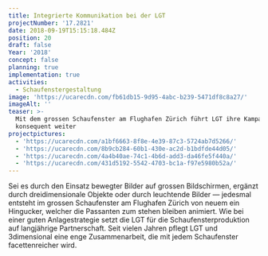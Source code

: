 ```yaml
---
title: Integrierte Kommunikation bei der LGT
projectNumber: '17.2821'
date: 2018-09-19T15:15:18.484Z
position: 20
draft: false
Year: '2018'
concept: false
planning: true
implementation: true
activities:
  - Schaufenstergestaltung
image: 'https://ucarecdn.com/fb61db15-9d95-4abc-b239-5471df8c8a27/'
imageAlt: ''
teaser: >-
  Mit dem grossen Schaufenster am Flughafen Zürich führt LGT ihre Kampagne
  konsequent weiter
projectpictures:
  - 'https://ucarecdn.com/a1bf6663-8f8e-4e39-87c3-5724ab7d5266/'
  - 'https://ucarecdn.com/8b9cb284-60b1-430e-ac2d-b1bdfde44d05/'
  - 'https://ucarecdn.com/4a4b40ae-74c1-4b6d-add3-da46fe5f440a/'
  - 'https://ucarecdn.com/431d5192-5542-4703-bc1a-f97e5980b52a/'
---
```

Sei es durch den Einsatz bewegter Bilder auf grossen Bildschirmen, ergänzt durch dreidimensionale Objekte oder durch leuchtende Bilder — jedesmal entsteht im grossen Schaufenster am Flughafen Zürich von neuem ein Hingucker, welcher die Passanten zum stehen bleiben animiert. Wie bei einer guten Anlagestrategie setzt die LGT für die Schaufensterproduktion auf langjährige Partnerschaft. Seit vielen Jahren pflegt LGT und 3dimensional eine enge Zusammenarbeit, die mit jedem Schaufenster facettenreicher wird.
